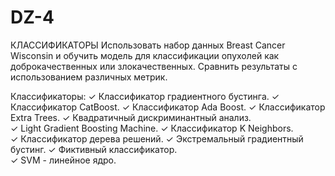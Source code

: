 # DZ-4
КЛАССИФИКАТОРЫ
Использовать набор данных Breast Cancer Wisconsin и обучить модель для классификации опухолей как доброкачественных или злокачественных. Сравнить результаты с использованием различных метрик.

Классификаторы:
✓ Классификатор градиентного бустинга. 
✓ Классификатор CatBoost. 
✓ Классификатор Ada Boost. 
✓ Классификатор Extra Trees. 
✓ Квадратичный дискриминантный анализ. 	
✓ Light Gradient Boosting Machine. 
✓ Классификатор K Neighbors.  
✓ Классификатор дерева решений. 
✓ Экстремальный градиентный бустинг.
✓ Фиктивный классификатор.  
✓ SVM - линейное ядро.
